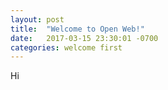 ```yaml
---
layout: post
title:  "Welcome to Open Web!"
date:   2017-03-15 23:30:01 -0700
categories: welcome first
---
```


Hi 
